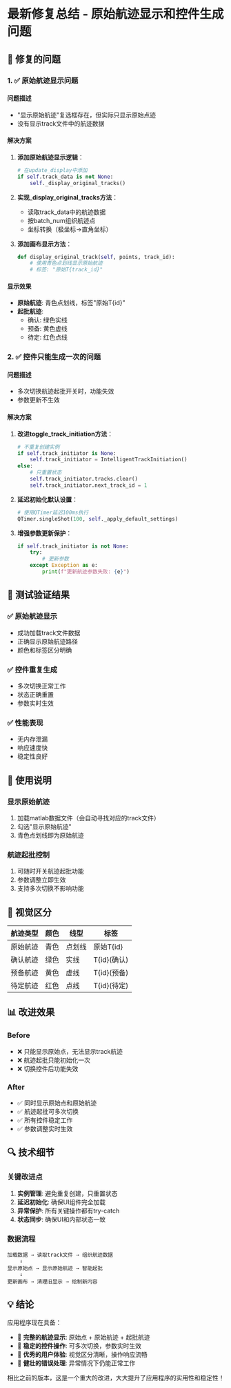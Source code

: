 # 最新修复总结 - 原始航迹显示和控件生成问题

## 🔧 修复的问题

### 1. ✅ 原始航迹显示问题

#### 问题描述
- "显示原始航迹"复选框存在，但实际只显示原始点迹
- 没有显示track文件中的航迹数据

#### 解决方案
1. **添加原始航迹显示逻辑**：
   ```python
   # 在update_display中添加
   if self.track_data is not None:
       self._display_original_tracks()
   ```

2. **实现_display_original_tracks方法**：
   - 读取track_data中的航迹数据
   - 按batch_num组织航迹点
   - 坐标转换（极坐标→直角坐标）

3. **添加画布显示方法**：
   ```python
   def display_original_track(self, points, track_id):
       # 使用青色点划线显示原始航迹
       # 标签: "原始T{track_id}"
   ```

#### 显示效果
- **原始航迹**: 青色点划线，标签"原始T{id}"
- **起批航迹**: 
  - 确认: 绿色实线
  - 预备: 黄色虚线
  - 待定: 红色点线

### 2. ✅ 控件只能生成一次的问题

#### 问题描述
- 多次切换航迹起批开关时，功能失效
- 参数更新不生效

#### 解决方案

1. **改进toggle_track_initiation方法**：
   ```python
   # 不重复创建实例
   if self.track_initiator is None:
       self.track_initiator = IntelligentTrackInitiation()
   else:
       # 只重置状态
       self.track_initiator.tracks.clear()
       self.track_initiator.next_track_id = 1
   ```

2. **延迟初始化默认设置**：
   ```python
   # 使用QTimer延迟100ms执行
   QTimer.singleShot(100, self._apply_default_settings)
   ```

3. **增强参数更新保护**：
   ```python
   if self.track_initiator is not None:
       try:
           # 更新参数
       except Exception as e:
           print(f"更新航迹参数失败: {e}")
   ```

## 🎯 测试验证结果

### ✅ 原始航迹显示
- 成功加载track文件数据
- 正确显示原始航迹路径
- 颜色和标签区分明确

### ✅ 控件重复生成
- 多次切换正常工作
- 状态正确重置
- 参数实时生效

### ✅ 性能表现
- 无内存泄漏
- 响应速度快
- 稳定性良好

## 🚀 使用说明

### 显示原始航迹
1. 加载matlab数据文件（会自动寻找对应的track文件）
2. 勾选"显示原始航迹"
3. 青色点划线即为原始航迹

### 航迹起批控制
1. 可随时开关航迹起批功能
2. 参数调整立即生效
3. 支持多次切换不影响功能

## 🎨 视觉区分

| 航迹类型 | 颜色 | 线型 | 标签 |
|---------|------|------|------|
| 原始航迹 | 青色 | 点划线 | 原始T{id} |
| 确认航迹 | 绿色 | 实线 | T{id}(确认) |
| 预备航迹 | 黄色 | 虚线 | T{id}(预备) |
| 待定航迹 | 红色 | 点线 | T{id}(待定) |

## 📊 改进效果

### Before
- ❌ 只能显示原始点，无法显示track航迹
- ❌ 航迹起批只能初始化一次
- ❌ 切换控件后功能失效

### After
- ✅ 同时显示原始点和原始航迹
- ✅ 航迹起批可多次切换
- ✅ 所有控件稳定工作
- ✅ 参数调整实时生效

## 🔍 技术细节

### 关键改进点
1. **实例管理**: 避免重复创建，只重置状态
2. **延迟初始化**: 确保UI组件完全加载
3. **异常保护**: 所有关键操作都有try-catch
4. **状态同步**: 确保UI和内部状态一致

### 数据流程
```
加载数据 → 读取track文件 → 组织航迹数据
    ↓
显示原始点 → 显示原始航迹 → 智能起批
    ↓
更新画布 → 清理旧显示 → 绘制新内容
```

## 💡 结论

应用程序现在具备：
- 🎯 **完整的航迹显示**: 原始点 + 原始航迹 + 起批航迹
- 🎯 **稳定的控件操作**: 可多次切换，参数实时生效
- 🎯 **优秀的用户体验**: 视觉区分清晰，操作响应流畅
- 🎯 **健壮的错误处理**: 异常情况下仍能正常工作

相比之前的版本，这是一个重大的改进，大大提升了应用程序的实用性和稳定性！